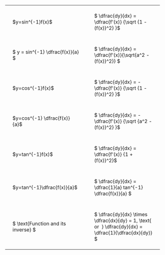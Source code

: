 #  
<br>
<style type="text/css">
#T_12b86 th.col_heading {
  text-align: left;
  font-size: 1em;
}
#T_12b86 td {
  text-align: left;
  font-size: 1em;
  padding: 1.5em;
}
#T_12b86_row0_col0, #T_12b86_row1_col0, #T_12b86_row2_col0, #T_12b86_row3_col0, #T_12b86_row4_col0, #T_12b86_row5_col0, #T_12b86_row6_col0 {
  width: 300px;
  white-space: pre-wrap;
}
#T_12b86_row0_col1, #T_12b86_row1_col1, #T_12b86_row2_col1, #T_12b86_row3_col1, #T_12b86_row4_col1, #T_12b86_row5_col1, #T_12b86_row6_col1 {
  width: 400px;
  white-space: pre-wrap;
}
</style>
<table id="T_12b86">
  <thead>
  </thead>
  <tbody>
    <tr>
      <td id="T_12b86_row0_col0" class="data row0 col0" >$y=sin^{-1}f(x)$</td>
      <td id="T_12b86_row0_col1" class="data row0 col1" >$ \dfrac{dy}{dx} = \dfrac{f'(x)} {\sqrt {1 - (f(x))^2} }$</td>
    </tr>
    <tr>
      <td id="T_12b86_row1_col0" class="data row1 col0" >$ y = sin^{-1} \dfrac{f(x)}{a} $</td>
      <td id="T_12b86_row1_col1" class="data row1 col1" >$ \dfrac{dy}{dx} = \dfrac{f'(x)}{\sqrt{a^2 - (f(x))^2}} $</td>
    </tr>
    <tr>
      <td id="T_12b86_row2_col0" class="data row2 col0" >$y=cos^{-1}f(x)$</td>
      <td id="T_12b86_row2_col1" class="data row2 col1" >$ \dfrac{dy}{dx} = - \dfrac{f'(x)} {\sqrt {1 - (f(x))^2} }$</td>
    </tr>
    <tr>
      <td id="T_12b86_row3_col0" class="data row3 col0" >$y=cos^{-1} \dfrac{f(x)}{a}$</td>
      <td id="T_12b86_row3_col1" class="data row3 col1" >$ \dfrac{dy}{dx} = - \dfrac{f'(x)} {\sqrt {a^2 - (f(x))^2} }$</td>
    </tr>
    <tr>
      <td id="T_12b86_row4_col0" class="data row4 col0" >$y=tan^{-1}f(x)$</td>
      <td id="T_12b86_row4_col1" class="data row4 col1" >$ \dfrac{dy}{dx} = \dfrac{f'(x)} {1 + (f(x))^2}$</td>
    </tr>
    <tr>
      <td id="T_12b86_row5_col0" class="data row5 col0" >$y=tan^{-1}\dfrac{f(x)}{a}$</td>
      <td id="T_12b86_row5_col1" class="data row5 col1" >$ \dfrac{dy}{dx} =  \dfrac{1}{a} tan^{-1} \dfrac{f(x)}{a} $</td>
    </tr>
    <tr>
      <td id="T_12b86_row6_col0" class="data row6 col0" >$ \text{Function and its inverse} $</td>
      <td id="T_12b86_row6_col1" class="data row6 col1" >$ \dfrac{dy}{dx} \times \dfrac{dx}{dy} = 1, \text{  or  } \dfrac{dy}{dx} = \dfrac{1}{\dfrac{dx}{dy}} $</td>
    </tr>
  </tbody>
</table>

